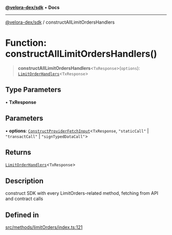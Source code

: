 [**@velora-dex/sdk**](../README.md) • **Docs**

***

[@velora-dex/sdk](../globals.md) / constructAllLimitOrdersHandlers

# Function: constructAllLimitOrdersHandlers()

> **constructAllLimitOrdersHandlers**\<`TxResponse`\>(`options`): [`LimitOrderHandlers`](../type-aliases/LimitOrderHandlers.md)\<`TxResponse`\>

## Type Parameters

• **TxResponse**

## Parameters

• **options**: [`ConstructProviderFetchInput`](../interfaces/ConstructProviderFetchInput.md)\<`TxResponse`, `"staticCall"` \| `"transactCall"` \| `"signTypedDataCall"`\>

## Returns

[`LimitOrderHandlers`](../type-aliases/LimitOrderHandlers.md)\<`TxResponse`\>

## Description

construct SDK with every LimitOrders-related method, fetching from API and contract calls

## Defined in

[src/methods/limitOrders/index.ts:121](https://github.com/VeloraDEX/sdk/blob/feat/extend_delta_orders_filtering/src/methods/limitOrders/index.ts#L121)
